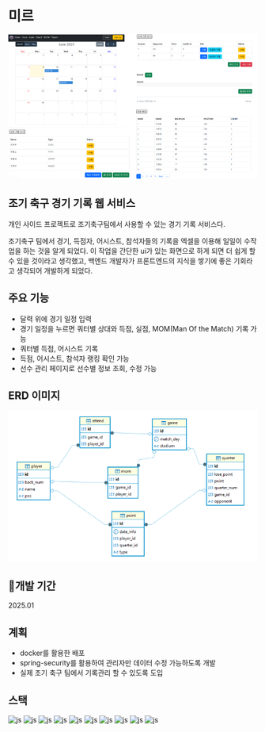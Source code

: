 # 미르

![img.png](img.png)

## 조기 축구 경기 기록 웹 서비스

 개인 사이드 프로젝트로 조기축구팀에서 사용할 수 있는 경기 기록 서비스다.

 조기축구 팀에서 경기, 득점자, 어시스트, 참석자들의 기록을 엑셀을 이용해 일일이 수작업을 하는 것을 알게 되었다.
이 작업을 간단한 ui가 있는 화면으로 하게 되면 더 쉽게 할 수 있을 것이라고 생각했고, 백엔드 개발자가 프론트엔드의 지식을 쌓기에 좋은 기회라고 생각되어 개발하게 되었다.

[//]: # (## 배포)


## 주요 기능

* 달력 위에 경기 일정 입력
* 경기 일정을 누르면 쿼터별 상대와 득점, 실점, MOM(Man Of the Match) 기록 가능
* 쿼터별 득점, 어시스트 기록
* 득점, 어시스트, 참석자 랭킹 확인 가능
* 선수 관리 페이지로 선수별 정보 조회, 수정 가능

## ERD 이미지
![img_1.png](img_1.png)

## 📅개발 기간
2025.01

## 계획
* docker를 활용한 배포
* spring-security를 활용하여 관리자만 데이터 수정 가능하도록 개발
* 실제 조기 축구 팀에서 기록관리 할 수 있도록 도입

## 스택
![js](https://img.shields.io/badge/Java-ED8B00?style=for-the-badge&logo=openjdk&logoColor=white)
![js](https://img.shields.io/badge/Spring-6DB33F?style=for-the-badge&logo=spring&logoColor=white)
![js](https://img.shields.io/badge/MariaDB-003545?style=for-the-badge&logo=mariaDB&logoColor=white)
![js](https://img.shields.io/badge/docker-%230db7ed.svg?style=for-the-badge&logo=docker&logoColor=white)
![js](https://img.shields.io/badge/apachetomcat-F8DC75.svg?style=for-the-badge&logo=apachetomcat&logoColor=black)
![js](https://img.shields.io/badge/dotenv-ECD53F?style=for-the-badge&logo=dotenv&logoColor=white)
![js](https://img.shields.io/badge/thymeleaf-005F0F.svg?style=for-the-badge&logo=thymeleaf&logoColor=white)
![js](https://img.shields.io/badge/Bootstrap-563D7C?style=for-the-badge&logo=bootstrap&logoColor=white)
![js](https://img.shields.io/badge/HTML-239120?style=for-the-badge&logo=html5&logoColor=white)
![js](https://img.shields.io/badge/JavaScript-F7DF1E?style=for-the-badge&logo=JavaScript&logoColor=white)
